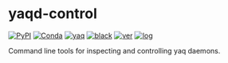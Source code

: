 # yaqd-control

[![PyPI](https://img.shields.io/pypi/v/yaqd-control)](https://pypi.org/project/yaqd-control)
[![Conda](https://img.shields.io/conda/vn/conda-forge/yaqd-control)](https://anaconda.org/conda-forge/yaqd-control)
[![yaq](https://img.shields.io/badge/framework-yaq-orange)](https://yaq.fyi/)
[![black](https://img.shields.io/badge/code--style-black-black)](https://black.readthedocs.io/)
[![ver](https://img.shields.io/badge/calver-YYYY.0M.MICRO-blue)](https://calver.org/)
[![log](https://img.shields.io/badge/change-log-informational)](https://gitlab.com/yaq/yaqd-control/-/blob/master/CHANGELOG.md)

Command line tools for inspecting and controlling yaq daemons.

